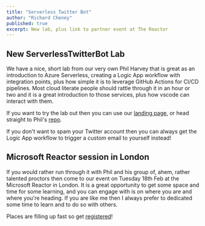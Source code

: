 ```yaml
---
title: "Serverless Twitter Bot"
author: "Richard Cheney"
published: true
excerpt: New lab, plus link to partner event at The Reactor
---
```


## New ServerlessTwitterBot Lab

We have a nice, short lab from our very own Phil Harvey that is great as an introduction to Azure Serverless, creating a Logic App workflow with integration points, plus how simple it is to leverage GitHub Actions for CI/CD pipelines. Most cloud literate people should rattle through it in an hour or two and it is a great introduction to those services, plus how vscode can interact with them.

If you want to try the lab out then you can use our [landing page](/devops/ServerlessTwitterBot/), or head straight to Phil's [repo](https://github.com/therealcodebeard/serverlesstwitterbot).

If you don't want to spam your Twitter account then you can always get the Logic App workflow to trigger a custom email to yourself instead!

## Microsoft Reactor session in London

If you would rather run through it with Phil and his group of, ahem, rather talented proctors then come to our event on Tuesday 18th Feb at the Microsoft Reactor in London. It is a great opportunity to get some space and time for some learning, and you can engage with is on where you are and where you're heading. If you are like me then I always prefer to dedicated some time to learn and to do so with others.

Places are filling up fast so get [registered](https://www.meetup.com/en-AU/Microsoft-Reactor-London/events/267316785/)!
